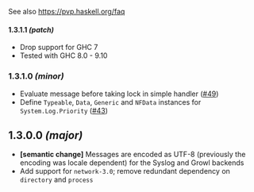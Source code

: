 See also https://pvp.haskell.org/faq

#### 1.3.1.1 *(patch)*

- Drop support for GHC 7
- Tested with GHC 8.0 - 9.10

### 1.3.1.0 *(minor)*

- Evaluate message before taking lock in simple handler ([#49](https://github.com/haskell-hvr/hslogger/pull/49))
- Define `Typeable`, `Data`, `Generic` and `NFData` instances for `System.Log.Priority` ([#43](https://github.com/haskell-hvr/hslogger/pull/43))

## 1.3.0.0 *(major)*

- **[semantic change]** Messages are encoded as UTF-8 (previously the encoding was locale dependent) for the Syslog and Growl backends
- Add support for `network-3.0`; remove redundant dependency on `directory` and `process`
